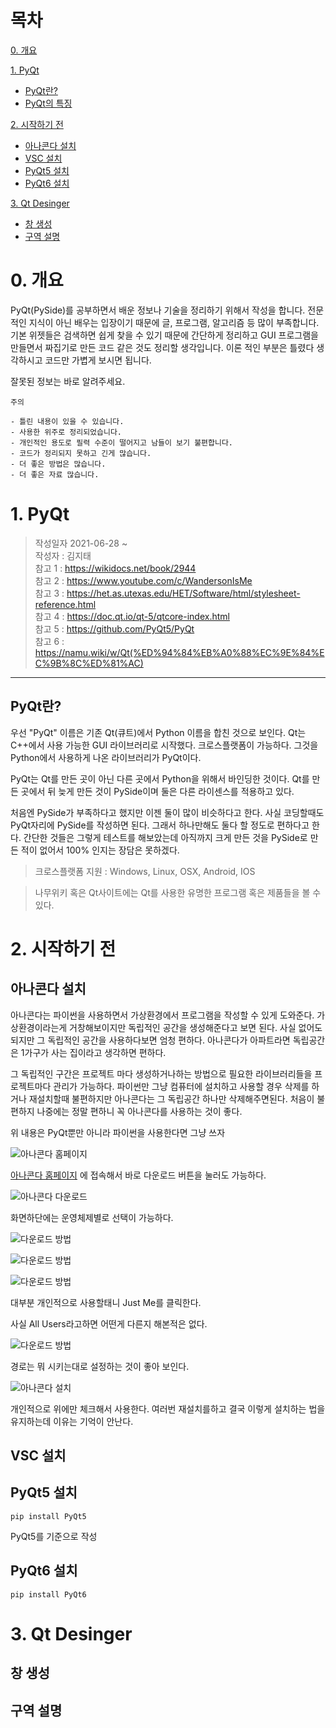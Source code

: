 # 목차

[0. 개요](#0-개요)

[1. PyQt](#1-PyQt)   
 - [PyQt란?](#pyqt란)
 - [PyQt의 특징](#pyqt의-특징)   

[2. 시작하기 전](#2-시작하기-전)
 - [아나콘다 설치](#준비-코드)
 - [VSC 설치](#기타-사항)
 - [PyQt5 설치](#pyqt5-설치)   
 - [PyQt6 설치](#pyqt6-설치)   

[3. Qt Desinger](#3-Qt-Desinger)   
 - [창 생성](#창-생성)
 - [구역 설명](#구역-설명)

# 0. 개요

PyQt(PySide)를 공부하면서 배운 정보나 기술을 정리하기 위해서 작성을 합니다.
전문적인 지식이 아닌 배우는 입장이기 때문에 글, 프로그램, 알고리즘 등 많이 
부족합니다. 기본 위젯들은 검색하면 쉽게 찾을 수 있기 때문에 간단하게 정리하고 GUI 프로그램을 만들면서 짜집기로 만든 코드 같은 것도 정리할 생각입니다.
이론 적인 부분은 틀렸다 생각하시고 코드만 가볍게 보시면 됩니다.

잘못된 정보는 바로 알려주세요.

```
주의

- 틀린 내용이 있을 수 있습니다. 
- 사용한 위주로 정리되었습니다.
- 개인적인 용도로 필력 수준이 떨어지고 남들이 보기 불편합니다.
- 코드가 정리되지 못하고 긴게 많습니다.
- 더 좋은 방법은 많습니다.
- 더 좋은 자료 많습니다.
```

# 1. PyQt

> 작성일자 2021-06-28 ~    
> 작성자 : 김지태   
> 참고 1 : https://wikidocs.net/book/2944   
> 참고 2 : https://www.youtube.com/c/WandersonIsMe   
> 참고 3 : https://het.as.utexas.edu/HET/Software/html/stylesheet-reference.html   
> 참고 4 : https://doc.qt.io/qt-5/qtcore-index.html   
> 참고 5 : https://github.com/PyQt5/PyQt   
> 참고 6 : https://namu.wiki/w/Qt(%ED%94%84%EB%A0%88%EC%9E%84%EC%9B%8C%ED%81%AC)
<hr>



## PyQt란?

우선 "PyQt" 이름은 기존 Qt(큐트)에서 Python 이름을 합친 것으로 보인다. Qt는 C++에서 사용 가능한 GUI 라이브러리로 시작했다. 크로스플랫폼이 가능하다. 
그것을 Python에서 사용하게 나온 라이브러리가 PyQt이다.

PyQt는 Qt를 만든 곳이 아닌 다른 곳에서 Python을 위해서 바인딩한 것이다. Qt를 만든 곳에서 뒤 늦게 만든 것이 PySide이며 둘은 다른 라이센스를 적용하고 있다.

처음엔 PySide가 부족하다고 했지만 이젠 둘이 많이 비슷하다고 한다. 사실 코딩할때도 PyQt자리에 PySide를 작성하면 된다. 그래서 하나만해도 둘다 할 정도로 편하다고 한다. 간단한 것들은 그렇게 테스트를 해보았는데 아직까지 크게 만든 것을 PySide로 만든 적이 없어서 100% 인지는 장담은 못하겠다.


> 크로스플랫폼 지원 : Windows, Linux, OSX, Android, IOS

> 나무위키 혹은 Qt사이트에는 Qt를 사용한 유명한 프로그램 혹은 제품들을 볼 수 있다.

# 2. 시작하기 전

## 아나콘다 설치

아나콘다는 파이썬을 사용하면서 가상환경에서 프로그램을 작성할 수 있게 도와준다. 가상환경이라는게 거창해보이지만 독립적인 공간을 생성해준다고 보면 된다.
사실 없어도되지만 그 독립적인 공간을 사용하다보면 엄청 편하다. 아나콘다가 아파트라면 독립공간은 1가구가 사는 집이라고 생각하면 편하다.

그 독립적인 구간은 프로젝트 마다 생성하거나하는 방법으로 필요한 라이브러리들을 프로젝트마다 관리가 가능하다. 파이썬만 그냥 컴퓨터에 설치하고 사용할 경우 삭제를 하거나 재설치할때 불편하지만 아나콘다는 그 독립공간 하나만 삭제해주면된다. 처음이 불편하지 나중에는 정말 편하니 꼭 아나콘다를 사용하는 것이 좋다.

위 내용은 PyQt뿐만 아니라 파이썬을 사용한다면 그냥 쓰자

![아나콘다 홈페이지](https://github.com/wlxo0401/PyQt/blob/main/new/Etc/readme_image/anaconda_install/0-0.PNG)

[아나콘다 홈페이지](https://www.anaconda.com/products/individual) 에 접속해서 바로 다운로드 버튼을 눌러도 가능하다.

![아나콘다 다운로드](https://github.com/wlxo0401/PyQt/blob/main/new/Etc/readme_image/anaconda_install/0-1.PNG)

화면하단에는 운영체제별로 선택이 가능하다.

![다운로드 방법](https://github.com/wlxo0401/PyQt/blob/main/new/Etc/readme_image/anaconda_install/1.PNG)

![다운로드 방법](https://github.com/wlxo0401/PyQt/blob/main/new/Etc/readme_image/anaconda_install/2.PNG)

![다운로드 방법](https://github.com/wlxo0401/PyQt/blob/main/new/Etc/readme_image/anaconda_install/3.PNG)

대부분 개인적으로 사용할태니 Just Me를 클릭한다.

사실 All Users라고하면 어떤게 다른지 해본적은 없다. 

![다운로드 방법](https://github.com/wlxo0401/PyQt/blob/main/new/Etc/readme_image/anaconda_install/4.PNG)

경로는 뭐 시키는대로 설정하는 것이 좋아 보인다.

![아나콘다 설치](https://github.com/wlxo0401/PyQt/blob/main/new/Etc/readme_image/anaconda_install/5.PNG)

개인적으로 위에만 체크해서 사용한다.
여러번 재설치를하고 결국 이렇게 설치하는 법을 유지하는데 이유는 기억이 안난다.



## VSC 설치

## PyQt5 설치 
```
pip install PyQt5
```
PyQt5를 기준으로 작성

## PyQt6 설치
```
pip install PyQt6
```


# 3. Qt Desinger   
## 창 생성
## 구역 설명


